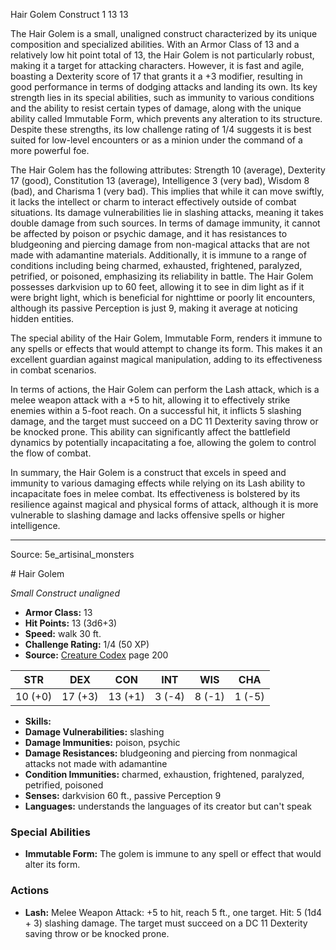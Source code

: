 <MonsterName/>Hair Golem</MonsterName>
<CreatureType/>Construct</CreatureType>
<CR/>1</CR>
<AC/>13</AC>
<HP/>13</HP>
<summary>The Hair Golem is a small, unaligned construct characterized by its unique composition and specialized abilities. With an Armor Class of 13 and a relatively low hit point total of 13, the Hair Golem is not particularly robust, making it a target for attacking characters. However, it is fast and agile, boasting a Dexterity score of 17 that grants it a +3 modifier, resulting in good performance in terms of dodging attacks and landing its own. Its key strength lies in its special abilities, such as immunity to various conditions and the ability to resist certain types of damage, along with the unique ability called Immutable Form, which prevents any alteration to its structure. Despite these strengths, its low challenge rating of 1/4 suggests it is best suited for low-level encounters or as a minion under the command of a more powerful foe.</summary>

<detail>

The Hair Golem has the following attributes: Strength 10 (average), Dexterity 17 (good), Constitution 13 (average), Intelligence 3 (very bad), Wisdom 8 (bad), and Charisma 1 (very bad). This implies that while it can move swiftly, it lacks the intellect or charm to interact effectively outside of combat situations. Its damage vulnerabilities lie in slashing attacks, meaning it takes double damage from such sources. In terms of damage immunity, it cannot be affected by poison or psychic damage, and it has resistances to bludgeoning and piercing damage from non-magical attacks that are not made with adamantine materials. Additionally, it is immune to a range of conditions including being charmed, exhausted, frightened, paralyzed, petrified, or poisoned, emphasizing its reliability in battle. The Hair Golem possesses darkvision up to 60 feet, allowing it to see in dim light as if it were bright light, which is beneficial for nighttime or poorly lit encounters, although its passive Perception is just 9, making it average at noticing hidden entities.

The special ability of the Hair Golem, Immutable Form, renders it immune to any spells or effects that would attempt to change its form. This makes it an excellent guardian against magical manipulation, adding to its effectiveness in combat scenarios. 

In terms of actions, the Hair Golem can perform the Lash attack, which is a melee weapon attack with a +5 to hit, allowing it to effectively strike enemies within a 5-foot reach. On a successful hit, it inflicts 5 slashing damage, and the target must succeed on a DC 11 Dexterity saving throw or be knocked prone. This ability can significantly affect the battlefield dynamics by potentially incapacitating a foe, allowing the golem to control the flow of combat.

In summary, the Hair Golem is a construct that excels in speed and immunity to various damaging effects while relying on its Lash ability to incapacitate foes in melee combat. Its effectiveness is bolstered by its resilience against magical and physical forms of attack, although it is more vulnerable to slashing damage and lacks offensive spells or higher intelligence.</detail>



---

Source: 5e_artisinal_monsters

<statblock>
# Hair Golem

*Small* *Construct* *unaligned*

- **Armor Class:** 13
- **Hit Points:** 13 (3d6+3)
- **Speed:** walk 30 ft.
- **Challenge Rating:** 1/4 (50 XP)
- **Source:** [Creature Codex](https://koboldpress.com/kpstore/product/creature-codex-for-5th-edition-dnd) page 200

| STR | DEX | CON | INT | WIS | CHA |
| --- | --- | --- | --- | --- | --- |
| 10 (+0) | 17 (+3) | 13 (+1) | 3 (-4) | 8 (-1) | 1 (-5) |

- **Skills:** 
- **Damage Vulnerabilities:** slashing
- **Damage Immunities:** poison, psychic
- **Damage Resistances:** bludgeoning and piercing from nonmagical attacks not made with adamantine
- **Condition Immunities:** charmed, exhaustion, frightened, paralyzed, petrified, poisoned
- **Senses:** darkvision 60 ft., passive Perception 9
- **Languages:** understands the languages of its creator but can't speak

### Special Abilities

- **Immutable Form:** The golem is immune to any spell or effect that would alter its form.

### Actions

- **Lash:** Melee Weapon Attack: +5 to hit, reach 5 ft., one target. Hit: 5 (1d4 + 3) slashing damage. The target must succeed on a DC 11 Dexterity saving throw or be knocked prone.


</statblock>


